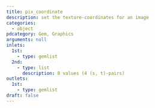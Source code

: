 ```yaml
---
title: pix_coordinate
description: set the texture-coordinates for an image
categories:
  - object
pdcategory: Gem, Graphics
arguments: null
inlets:
  1st:
    - type: gemlist
  2nd:
    - type: list
      description: 8 values (4 (s, t)-pairs)
outlets:
  1st:
    - type: gemlist
draft: false
---
```

